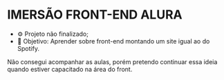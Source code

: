 <h1>IMERSÃO FRONT-END ALURA</h1>

- ⚙️ Projeto não finalizado;
- 🎨 Objetivo: Aprender sobre front-end montando um site igual ao do Spotify.

<p>Não consegui acompanhar as aulas, porém pretendo continuar essa ideia quando estiver capacitado na área do front.</p>
